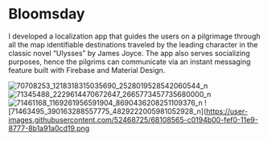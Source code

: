 # Bloomsday
I developed a localization app that guides the users on a pilgrimage through all the map identifiable destinations traveled by the leading character in the classic novel “Ulysses” by James Joyce. The app also serves socializing purposes, hence the pilgrims can communicate via an instant messaging feature built with Firebase and Material Design.

![70708253_1218318315035690_2528019528542060544_n](https://user-images.githubusercontent.com/52468725/68108423-6749b280-fef0-11e9-981d-bda774efce73.jpg)
![71345488_2229614470672647_2665773457735680000_n](https://user-images.githubusercontent.com/52468725/68108425-67e24900-fef0-11e9-8ccb-fd4d90dfa656.jpg)
![71461168_1169261956591904_8690436208251109376_n](https://user-images.githubusercontent.com/52468725/68108426-67e24900-fef0-11e9-954b-2c1cfe44a158.jpg)
![71463495_390163288557775_4829222005981052928_n](https://user-images.githubusercontent.com/52468725/68108565-c0194b00-fef0-11e9-8777-8b1a91a0cd19.png
